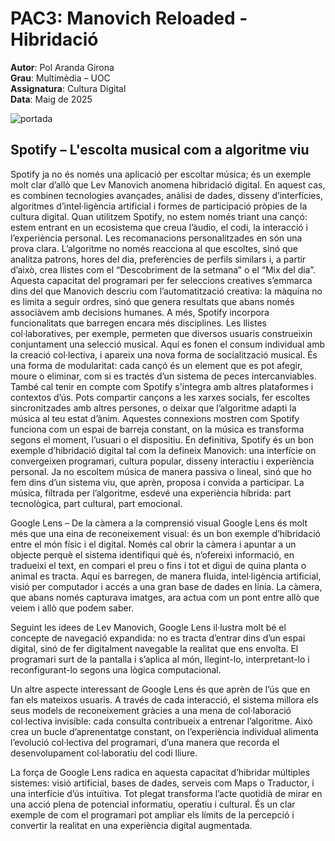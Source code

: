 # PAC3: Manovich Reloaded - Hibridació

**Autor**: Pol Aranda Girona  
**Grau**: Multimèdia – UOC  
**Assignatura**: Cultura Digital  
**Data**: Maig de 2025  

![portada](img/portada.jpg)

## Spotify – L'escolta musical com a algoritme viu
Spotify ja no és només una aplicació per escoltar música; és un exemple molt clar d’allò que Lev Manovich anomena hibridació digital. En aquest cas, es combinen tecnologies avançades, anàlisi de dades, disseny d’interfícies, algoritmes d’intel·ligència artificial i formes de participació pròpies de la cultura digital. Quan utilitzem Spotify, no estem només triant una cançó: estem entrant en un ecosistema que creua l’àudio, el codi, la interacció i l’experiència personal.
Les recomanacions personalitzades en són una prova clara. L’algoritme no només reacciona al que escoltes, sinó que analitza patrons, hores del dia, preferències de perfils similars i, a partir d’això, crea llistes com el “Descobriment de la setmana” o el “Mix del dia”. Aquesta capacitat del programari per fer seleccions creatives s’emmarca dins del que Manovich descriu com l’automatització creativa: la màquina no es limita a seguir ordres, sinó que genera resultats que abans només associàvem amb decisions humanes.
A més, Spotify incorpora funcionalitats que barregen encara més disciplines. Les llistes col·laboratives, per exemple, permeten que diversos usuaris construeixin conjuntament una selecció musical. Aquí es fonen el consum individual amb la creació col·lectiva, i apareix una nova forma de socialització musical. És una forma de modularitat: cada cançó és un element que es pot afegir, moure o eliminar, com si es tractés d’un sistema de peces intercanviables.
També cal tenir en compte com Spotify s'integra amb altres plataformes i contextos d’ús. Pots compartir cançons a les xarxes socials, fer escoltes sincronitzades amb altres persones, o deixar que l’algoritme adapti la música al teu estat d’ànim. Aquestes connexions mostren com Spotify funciona com un espai de barreja constant, on la música es transforma segons el moment, l’usuari o el dispositiu.
En definitiva, Spotify és un bon exemple d’hibridació digital tal com la defineix Manovich: una interfície on convergeixen programari, cultura popular, disseny interactiu i experiència personal. Ja no escoltem música de manera passiva o lineal, sinó que ho fem dins d’un sistema viu, que aprèn, proposa i convida a participar. La música, filtrada per l’algoritme, esdevé una experiència híbrida: part tecnològica, part cultural, part emocional.

Google Lens – De la càmera a la comprensió visual
Google Lens és molt més que una eina de reconeixement visual: és un bon exemple d’hibridació entre el món físic i el digital. Només cal obrir la càmera i apuntar a un objecte perquè el sistema identifiqui què és, n’ofereixi informació, en tradueixi el text, en compari el preu o fins i tot et digui de quina planta o animal es tracta. Aquí es barregen, de manera fluida, intel·ligència artificial, visió per computador i accés a una gran base de dades en línia. La càmera, que abans només capturava imatges, ara actua com un pont entre allò que veiem i allò que podem saber.

Seguint les idees de Lev Manovich, Google Lens il·lustra molt bé el concepte de navegació expandida: no es tracta d’entrar dins d’un espai digital, sinó de fer digitalment navegable la realitat que ens envolta. El programari surt de la pantalla i s’aplica al món, llegint-lo, interpretant-lo i reconfigurant-lo segons una lògica computacional.

Un altre aspecte interessant de Google Lens és que aprèn de l’ús que en fan els mateixos usuaris. A través de cada interacció, el sistema millora els seus models de reconeixement gràcies a una mena de col·laboració col·lectiva invisible: cada consulta contribueix a entrenar l’algoritme. Això crea un bucle d’aprenentatge constant, on l’experiència individual alimenta l’evolució col·lectiva del programari, d’una manera que recorda el desenvolupament col·laboratiu del codi lliure.

La força de Google Lens radica en aquesta capacitat d’hibridar múltiples sistemes: visió artificial, bases de dades, serveis com Maps o Traductor, i una interfície d’ús intuïtiva. Tot plegat transforma l’acte quotidià de mirar en una acció plena de potencial informatiu, operatiu i cultural. És un clar exemple de com el programari pot ampliar els límits de la percepció i convertir la realitat en una experiència digital augmentada.
